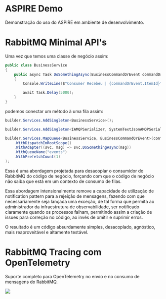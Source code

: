 # ASPIRE Demo

Demonstração do uso do ASPIRE em ambiente de desenvolvimento.


# RabbitMQ Minimal API's

Uma vez que temos uma classe de negócio assim:
```cs
public class BusinessService
{
    public async Task DoSomethingAsync(BusinessCommandOrEvent commandOrEvent)
    {
        Console.WriteLine($"Consumer Recebeu | {commandOrEvent.ItemId}");

        await Task.Delay(5000);
    }
}
```

podemos conectar um método à uma fila assim:

```cs
builder.Services.AddSingleton<BusinessService>();

builder.Services.AddSingleton<IAMQPSerializer, SystemTextJsonAMQPSerializer>();

builder.Services.MapQueue<BusinessService, BusinessCommandOrEvent>(config => config
    .WithDispatchInRootScope()    
    .WithAdapter((svc, msg) => svc.DoSomethingAsync(msg))
    .WithQueueName("events")
    .WithPrefetchCount(1)
);

```

Essa é uma abordagem projetada para desacoplar o consumidor do RabbitMQ do código de negócio, forçando com que o código de negócio não saiba que está em um contexto de consumo de filas.

Essa abordagem intensionalmente remove a capacidade de utilização de notification pattern para a rejeição de mensagens, fazendo com que necessariamente seja lançada uma exceção, de tal forma que permita ao administrador da infraestrutura de observabilidade, ser notificado claramente quando os processos falham, permitindo assim a criação de issues para correção no código, ao invés de omitir e suprimir erros.

O resultado é um código absurdamente simples, desacoplado, agnóstico, mais reaproveitável e altamente testável.

# RabbitMQ Tracing com OpenTelemetry

Suporte completo para OpenTelemetry no envio e no consumo de mensagens do RabbitMQ.

<img src="./docs/playground.gif">